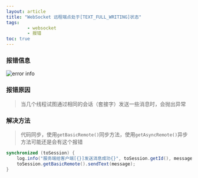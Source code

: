 ```yaml
---
layout: article
title: "WebSocket 远程端点处于[TEXT_FULL_WRITING]状态"
tags: 
        - websocket
        - 报错
toc: true
---
```

### 报错信息
![error info](/websocket_error/websocket_TEXT_FULL_WRITING.png)

### 报错原因
> 当几个线程试图通过相同的会话（套接字）发送一些消息时，会抛出异常

### 解决方法
> 代码同步，使用`getBasicRemote()`同步方法，使用`getAsyncRemote()`异步方法可能还是会有这个报错
```java
synchronized (toSession) {
    log.info("服务端给客户端[{}]发送消息成功{}", toSession.getId(), message);
    toSession.getBasicRemote().sendText(message);
}
```